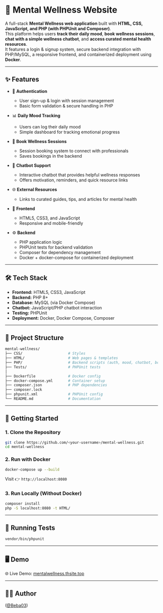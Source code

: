 # 💚 Mental Wellness Website

A full-stack **Mental Wellness web application** built with **HTML, CSS, JavaScript, and PHP (with PHPUnit and Composer)**.  
This platform helps users **track their daily mood**, **book wellness sessions**, **chat with a simple wellness chatbot**, and **access curated mental health resources**.  
It features a login & signup system, secure backend integration with PHP/MySQL, a responsive frontend, and containerized deployment using **Docker**.


---

## ✨ Features
- 🔐 **Authentication**
  - User sign-up & login with session management  
  - Basic form validation & secure handling in PHP  

- 📊 **Daily Mood Tracking**
  - Users can log their daily mood  
  - Simple dashboard for tracking emotional progress  

- 📅 **Book Wellness Sessions**
  - Session booking system to connect with professionals  
  - Saves bookings in the backend  

- 🤖 **Chatbot Support**
  - Interactive chatbot that provides helpful wellness responses  
  - Offers motivation, reminders, and quick resource links  

- 🌐 **External Resources**
  - Links to curated guides, tips, and articles for mental health  

- 🎨 **Frontend**
  - HTML5, CSS3, and JavaScript  
  - Responsive and mobile-friendly  

- ⚙️ **Backend**
  - PHP application logic  
  - PHPUnit tests for backend validation  
  - Composer for dependency management  
  - Docker + docker-compose for containerized deployment  

---

## 🛠️ Tech Stack
- **Frontend:** HTML5, CSS3, JavaScript  
- **Backend:** PHP 8+  
- **Database:** MySQL (via Docker Compose)  
- **Chatbot:** JavaScript/PHP chatbot interaction  
- **Testing:** PHPUnit  
- **Deployment:** Docker, Docker Compose, Composer  

---

## 📂 Project Structure
```bash
mental-wellness/
├── CSS/                     # Styles  
├── HTML/                    # Web pages & templates  
├── PHP/                     # Backend scripts (auth, mood, chatbot, booking)  
├── Tests/                   # PHPUnit tests  
│
├── Dockerfile               # Docker config  
├── docker-compose.yml       # Container setup  
├── composer.json            # PHP dependencies  
├── composer.lock  
├── phpunit.xml              # PHPUnit config  
└── README.md                # Documentation  
```

---

## 🚀 Getting Started  

### 1. Clone the Repository  
```bash
git clone https://github.com/<your-username>/mental-wellness.git
cd mental-wellness
```

### 2. Run with Docker  
```bash
docker-compose up --build
```
Visit 👉 `http://localhost:8080`

### 3. Run Locally (Without Docker)  
```bash
composer install
php -S localhost:8080 -t HTML/
```

---

## 🧪 Running Tests
```bash
vendor/bin/phpunit
```

---

## 🖥️ Demo  

🌐 Live Demo: [mentalwellness.thsite.top](https://mentalwellness.thsite.top/)


---

## 👨‍💻 Author

([@Beba03](https://github.com/Beba03)) 
